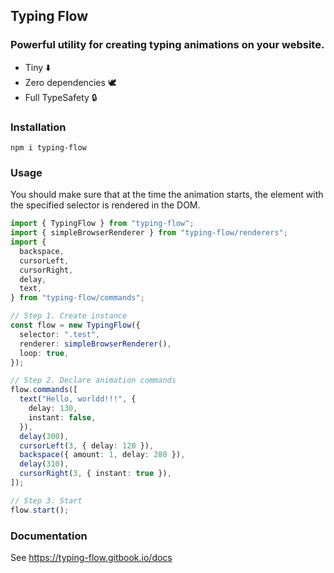 ## Typing Flow

### Powerful utility for creating typing animations on your website.

- Tiny ⬇️
- Zero dependencies 🕊️
- Full TypeSafety 🔒

### Installation

```
npm i typing-flow
```

### Usage

You should make sure that at the time the animation starts, the element with the specified selector is rendered in the DOM.

```ts
import { TypingFlow } from "typing-flow";
import { simpleBrowserRenderer } from "typing-flow/renderers";
import {
  backspace,
  cursorLeft,
  cursorRight,
  delay,
  text,
} from "typing-flow/commands";

// Step 1. Create instance
const flow = new TypingFlow({
  selector: ".test",
  renderer: simpleBrowserRenderer(),
  loop: true,
});

// Step 2. Declare animation commands
flow.commands([
  text("Hello, worldd!!!", {
    delay: 130,
    instant: false,
  }),
  delay(300),
  cursorLeft(3, { delay: 120 }),
  backspace({ amount: 1, delay: 280 }),
  delay(310),
  cursorRight(3, { instant: true }),
]);

// Step 3. Start
flow.start();
```

### Documentation

See https://typing-flow.gitbook.io/docs
